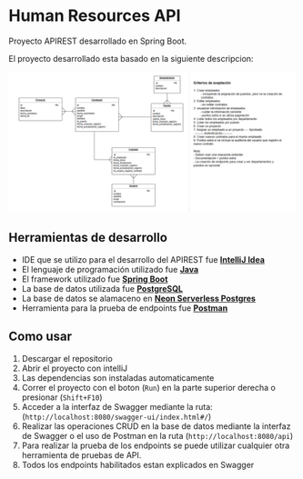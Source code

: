 # Human Resources API

Proyecto APIREST desarrollado en Spring Boot.

El proyecto desarrollado esta basado en la siguiente descripcion:

<p align="center">
  <img src="./img/descripcionDelProblema.png" alt="Practica sistema de gestión de recursos humanos ver2">
</p>

## Herramientas de desarrollo

- IDE que se utilizo para el desarrollo del APIREST fue **[IntelliJ Idea]**
- El lenguaje de programación utilizado fue **[Java]**
- El framework utilizado fue **[Spring Boot]**
- La base de datos utilizada fue **[PostgreSQL]**
- La base de datos se alamaceno en **[Neon Serverless Postgres]**
- Herramienta para la prueba de endpoints fue **[Postman]**

[IntelliJ Idea]: https://www.jetbrains.com/idea/download/?section=windows
[Spring Boot]: https://spring.io/projects/spring-boot
[Java]: https://www.java.com/es/
[PostgreSQL]: https://www.postgresql.org/
[Neon Serverless Postgres]: https://neon.tech/home
[Postman]: https://www.postman.com/

## Como usar

1. Descargar el repositorio
2. Abrir el proyecto con intelliJ
3. Las dependencias son instaladas automaticamente
4. Correr el proyecto con el boton (`Run`) en la parte superior derecha o presionar (`Shift+F10`)
5. Acceder a la interfaz de Swagger mediante la ruta: (`http://localhost:8080/swagger-ui/index.html#/`)
6. Realizar las operaciones CRUD en la base de datos mediante la interfaz de Swagger o el uso de Postman en la ruta (`http://localhost:8080/api`)
7. Para realizar la prueba de los endpoints se puede utilizar cualquier otra herramienta de pruebas de API.
8. Todos los endpoints habilitados estan explicados en Swagger
